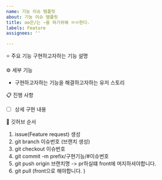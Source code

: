 ```yaml
---
name: 기능 이슈 템플릿
about: 기능 이슈 템플릿
title: oo은/는 ~을 하기위해 ㅁㅁ한다.
labels: Feature
assignees: ''

---
```


⭐ 주요 기능
구현하고자하는 기능 설명

⚙ 세부 기능
- 구현하고자하는 기능을 해결하고자하는 유저 스토리

📋 진행 사항
 - [ ] 상세 구현 내용

👀 깃허브 순서 
1. issue(Feature request) 생성
2. git branch 이슈번호 (브랜치 생성)
3. git checkout 이슈번호
4. git commit -m prefix/구현기능/#이슈번호
5. git push origin 브랜치명 -> pr하실떄 front에 머지하셔야합니다.
6. git pull (front으로 해야합니다. )
